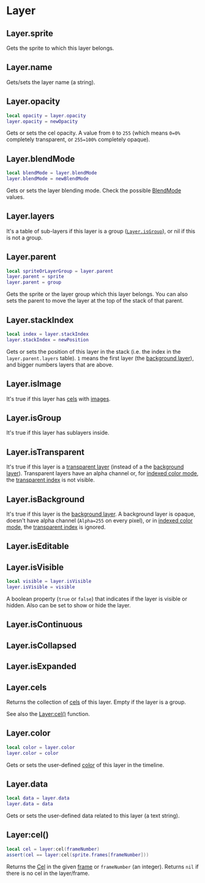 # Layer

## Layer.sprite

Gets the sprite to which this layer belongs.

## Layer.name

Gets/sets the layer name (a string).

## Layer.opacity

```lua
local opacity = layer.opacity
layer.opacity = newOpacity
```

Gets or sets the cel opacity. A value from `0` to `255` (which means
`0=0%` completely transparent, or `255=100%` completely opaque).

## Layer.blendMode

```lua
local blendMode = layer.blendMode
layer.blendMode = newBlendMode
```

Gets or sets the layer blending mode. Check the possible
[BlendMode](blendmode.md#blendmode) values.

## Layer.layers

It's a table of sub-layers if this layer is a group
([`Layer.isGroup`](#layerisgroup)), or nil if this is not a group.

## Layer.parent

```lua
local spriteOrLayerGroup = layer.parent
layer.parent = sprite
layer.parent = group
```

Gets the sprite or the layer group which this layer belongs. You can
also sets the parent to move the layer at the top of the stack of that
parent.

## Layer.stackIndex

```lua
local index = layer.stackIndex
layer.stackIndex = newPosition
```

Gets or sets the position of this layer in the stack (i.e. the index
in the `layer.parent.layers` table). `1` means the first layer (the
[background layer](https://www.aseprite.org/docs/layers/#background-layer)),
and bigger numbers layers that are above.

## Layer.isImage

It's true if this layer has [cels](cel.md#cel) with [images](image.md#image).

## Layer.isGroup

It's true if this layer has sublayers inside.

## Layer.isTransparent

It's true if this layer is a [transparent layer](https://www.aseprite.org/docs/layers/#transparent-layers)
(instead of a the [background layer](#layerisbackground)). Transparent layers have
an alpha channel or, for [indexed color mode](colormode.md#colormodeindexed),
the [transparent index](https://www.aseprite.org/docs/transparent-color/) is not visible.

## Layer.isBackground

It's true if this layer is the [background layer](https://www.aseprite.org/docs/layers/#background-layer).
A background layer is opaque, doesn't have alpha channel (`Alpha=255` on every pixel),
or in [indexed color mode](colormode.md#colormodeindexed), the
[transparent index](https://www.aseprite.org/docs/transparent-color/) is ignored.

## Layer.isEditable

## Layer.isVisible

```lua
local visible = layer.isVisible
layer.isVisible = visible
```

A boolean property (`true` or `false`) that indicates if the layer is
visible or hidden. Also can be set to show or hide the layer.

## Layer.isContinuous

## Layer.isCollapsed

## Layer.isExpanded

## Layer.cels

Returns the collection of [cels](cel.md#cel) of this layer. Empty if the
layer is a group.

See also the [Layer:cel()](#layercel) function.

## Layer.color

```lua
local color = layer.color
layer.color = color
```

Gets or sets the user-defined [color](color.md#color) of this layer in the timeline.

## Layer.data

```lua
local data = layer.data
layer.data = data
```

Gets or sets the user-defined data related to this layer (a text string).

## Layer:cel()

```lua
local cel = layer:cel(frameNumber)
assert(cel == layer:cel(sprite.frames[frameNumber]))
```

Returns the [Cel](cel.md#cel) in the given [frame](frame.md#frame) or
`frameNumber` (an integer). Returns `nil` if there is no cel in the layer/frame.
